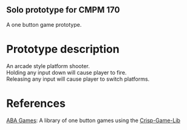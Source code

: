 ## Solo prototype for CMPM 170
A one button game prototype.

# Prototype description
An arcade style platform shooter.  
Holding any input down will cause player to fire.  
Releasing any input will cause player to switch platforms.

# References
[ABA Games](http://www.asahi-net.or.jp/~cs8k-cyu/browser.html): A library of one button games using the [Crisp-Game-Lib](https://github.com/abagames/crisp-game-lib)